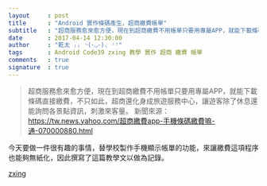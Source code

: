 ```yaml
---
layout     : post
title      : "Android 實作條碼產生，超商繳費帳單"
subtitle   : "超商服務愈來愈方便，現在到超商繳費不用帳單只要用專屬APP，就能下載條碼直接繳費 ..."
date       : 2017-04-14 12:30:00
author     : "乾太 ₍₍ ◝(･◡･)◟ ⁾⁾"
tags       : Android Code39 zxing 教學 實作 超商 繳費 帳單
comments   : true
signature  : true
---
```


> 超商服務愈來愈方便，現在到超商繳費不用帳單只要用專屬APP，就能下載條碼直接繳費，不只如此，超商還化身成旅遊服務中心，讓遊客除了休息還能詢問各景點資訊，刺激來客量。
> 新聞來源：https://tw.news.yahoo.com/超商繳費app-手機條碼繳費嘛-通-070000880.html

今天要做一件很有趣的事情，替學校製作手機顯示帳單的功能，來讓繳費這項程序也能夠無紙化，因此撰寫了這篇教學文以做為記錄。

[zxing](https://github.com/zxing/zxing)
